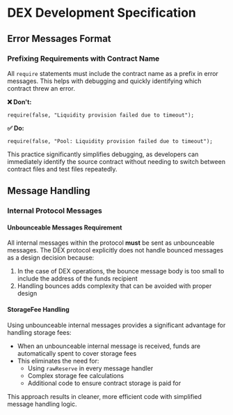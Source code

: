 # DEX Development Specification

## Error Messages Format

### Prefixing Requirements with Contract Name

All `require` statements must include the contract name as a prefix in error messages. This helps with debugging and quickly identifying which contract threw an error.

**❌ Don't:**

```solidity
require(false, "Liquidity provision failed due to timeout");
```

**✅ Do:**

```tact
require(false, "Pool: Liquidity provision failed due to timeout");
```

This practice significantly simplifies debugging, as developers can immediately identify the source contract without needing to switch between contract files and test files repeatedly.

## Message Handling

### Internal Protocol Messages

#### Unbounceable Messages Requirement

All internal messages within the protocol **must** be sent as unbounceable messages. The DEX protocol explicitly does not handle bounced messages as a design decision because:

1. In the case of DEX operations, the bounce message body is too small to include the address of the funds recipient
2. Handling bounces adds complexity that can be avoided with proper design

#### StorageFee Handling

Using unbounceable internal messages provides a significant advantage for handling storage fees:

- When an unbounceable internal message is received, funds are automatically spent to cover storage fees
- This eliminates the need for:
    - Using `rawReserve` in every message handler
    - Complex storage fee calculations
    - Additional code to ensure contract storage is paid for

This approach results in cleaner, more efficient code with simplified message handling logic.
